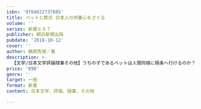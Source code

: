 ```yaml
---
isbn: '9784022737885'
title: ペットと葬式 日本人の供養心をさぐる
volume: ''
series: 新書６８７
publisher: 朝日新聞出版
pubdate: '2018-10-12'
cover: ''
author: 鵜飼秀徳／著
description: >-
  【文学/日本文学評論随筆その他】うちの子であるペットは人間同様に極楽へ行けるのか？　そう考えると眠れなくなる人も少なくないらしい。この題に真っ正面から取り組んで現代仏教の役割とその現場を克明に解き明かしていく。ペット塚は歴史の始まりからあり、現代ではAIBOだって手厚く葬られている。
price: '890'
genre: ''
target: 一般
format: 新書
content: 日本文学、評論、随筆、その他

---
```

